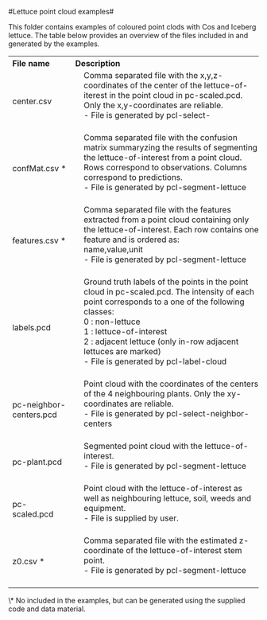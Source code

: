 #Lettuce point cloud examples#

This folder contains examples of coloured point clods with Cos and Iceberg lettuce.
The table below provides an overview of the files included in and generated by the examples.
<br>
<table>
<tr>
<th style="text-align:left;">File name</th>
<th style="text-align:left;" style="padding:0px 0px 0px 25px;">Description</th>
</tr>
<tr>
<td>center.csv</td>
<td style="padding:0px 0px 25px 25px;">Comma separated file with the x,y,z-coordinates of the center of the lettuce-of-iterest in the point cloud in pc-scaled.pcd.
Only the x,y-coordinates are reliable.<br>
- File is generated by pcl-select-</td>
</tr>
<tr>
<td>confMat.csv * </td>
<td style="padding:0px 0px 25px 25px;">Comma separated file with the confusion matrix summaryzing the results of segmenting the lettuce-of-interest from a point cloud. Rows correspond to observations. Columns correspond to predictions.<br>
- File is generated by pcl-segment-lettuce</td>
</tr>
<tr>
<td>features.csv * </td>
<td style="padding:0px 0px 25px 25px;">Comma separated file with the features extracted from a point cloud containing only the lettuce-of-interest. Each row contains one feature and is ordered as:<br>
name,value,unit<br> 
- File is generated by pcl-segment-lettuce</td>
</tr>
<tr>
<td>labels.pcd</td>
<td style="padding:0px 0px 25px 25px;">Ground truth labels of the points in the point cloud in pc-scaled.pcd. The intensity of each point corresponds to a one of the following classes:<br>
0 : non-lettuce<br>
1 : lettuce-of-interest<br>
2 : adjacent lettuce (only in-row adjacent lettuces are marked)<br>
- File is generated by pcl-label-cloud</td>
</tr>
<tr>
<td>pc-neighbor-centers.pcd</td>
<td style="padding:0px 0px 25px 25px;">Point cloud with the coordinates of the centers of the 4 neighbouring plants. Only the xy-coordinates are reliable.<br>
- File is generated by pcl-select-neighbor-centers</td>
</tr>
<tr>
<td>pc-plant.pcd</td>
<td style="padding:0px 0px 25px 25px;">Segmented point cloud with the lettuce-of-interest.<br>
- File is generated by pcl-segment-lettuce</td>
</tr>
<tr>
<td>pc-scaled.pcd</td>
<td style="padding:0px 0px 25px 25px;">Point cloud with the lettuce-of-interest as well as neighbouring lettuce, soil, weeds and equipment.<br>
- File is supplied by user.</td>
</tr>
<tr>
<td>z0.csv * </td>
<td style="padding:0px 0px 25px 25px;">Comma separated file with the estimated z-coordinate of the lettuce-of-interest stem point.<br>
- File is generated by pcl-segment-lettuce</td>
</tr>
</table>
\* No included in the examples, but can be generated using the supplied code and data material.
